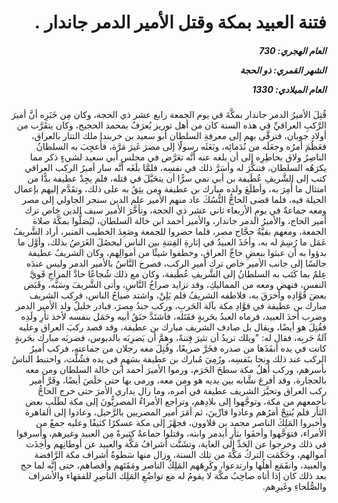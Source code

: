 <h1 dir="rtl">فتنة العبيد بمكة وقتل الأمير الدمر جاندار .</h1>

<h5 dir="rtl">العام الهجري:  730

الشهر القمري: ذو الحجة

العام الميلادي: 1330</h5>

<p dir="rtl">قُتِلَ الأميرُ الدمر جاندار بمكَّةَ في يوم الجمعة رابع عشر ذي الحجة، وكان مِن خَبَرِه أنَّ أميرَ الرَّكبِ العراقيِّ في هذه السنة كان من أهل توريز يُعرَفُ بمحمد الحجيج، وكان يتقَرَّب من أولاد جوبان، فترقَّى بهم إلى معرفةِ السلطان أبو سعيد بن خربندا ملك التتار بالعراق، فعَظُمَ أمرُه وجعَلَه من نُدَمائِه، وبَعَثَه رسولًا إلى مصرَ غَيرَ مَرَّة، فأُعجِبَ به السلطانُ الناصِرُ ولاق بخاطِرِه إلى أن بلغه عنه أنَّه تعَرَّض في مجلس أبي سعيد لشيءٍ ذكر مما يكرَهُه السلطان، فتنكَّرَ له وأسَرَّ ذلك في نفسِه، فلمَّا بلَغَه أنَّه سار أميرُ الركب العراقي كتب إلى الشَّريفِ عُطَيفة بن أبي نمي سرًّا أن يتحَيَّلَ في قتله، فلم يجِدْ عطيفة بدًّا من امتثال ما أُمِرَ به، وأطلَعَ ولده مبارك بن عطيفة ومن يثِقُ به على ذلك، وتقَدَّم إليهم بإعمال الحيلة فيه، فلما قضى الحاجُّ النُّسُكَ عاد منهم الأمير علم الدين سنجر الجاولي إلى مصر ومعه جماعةٌ في يومِ الأربعاء ثاني عشر ذي الحجة، وتأخَّرَ الأمير سيف الدين خاص ترك أمير الحاج، والأميرُ الدمر جاندار، والأمير أحمد ابن خالة السلطان، ليُصَلُّوا بمكَّةَ صلاة الجمعة، ومعهم بقيَّةُ حجَّاج مصر، فلما حضروا للجمعة وصَعِدَ الخطيب المنبر، أراد الشَّريفُ عَمَل ما رُسِمَ له به، وأخَذَ العبيدُ في إثارةِ الفِتنةِ بين الناس ليحصُلَ الغَرَضُ بذلك، وأوَّل ما بدؤوا به أن عبثوا ببعضِ حاجِّ العراق، وخطفوا شيئًا من أموالِهم، وكان الشريفُ عطيفة جالسًا إلى جانب الأمير خاص ترك أميرِ الركب، فصرخ النَّاسُ بالأمير الدمر وليس عندَه عِلمٌ بما كَتَب به السلطانُ إلى الشَّريفِ عُطَيفة، وكان مع ذلك شُجاعًا حادَّ المزاجِ قَويَّ النفس، فنهض ومعه من المماليكِ، وقد تزايد صراخُ النَّاسِ، وأتى الشَّريفَ وسَبَّه، وقَبَض بعضَ قُوَّادِه وأخرَقَ به، فلاطفه الشريفُ فلم يَلِنْ، واشتد صياحُ الناس، فركب الشريف مبارك بن عطيفة في قوَّادِ مكة بآلة الحَربِ، وركب جندُ مِصرَ، فبادر خليلٌ ولد الأمير الدمر وضرب أحدَ العبيد، فرماه العبدُ بحَربةٍ فقَتَله، فاشتَدَّ حنَقُ أبيه وحَمَل بنفسه لأخذ ثأرِ ولَدِه فقُتِلَ هو أيضًا، ويقال بل صادف الشريف مبارك بن عطيفة، وقد قصد ركبَ العراق وعليه آلةُ حَربِه، فقال له: "ويلك تريدُ أن تثيرَ فِتنةً، وهمَّ أن يَضرِبَه بالدبوس، فضربَه مبارك بحَربةٍ كانت في يده أنفَذَها من صدره فخَرَّ صريعًا، وقُتِلَ معه رجلان من جماعته، فركب أميرُ الركب عند ذلك ونجا بنَفسِه، ورُمِيَ مُبارك بن عطيفة بسَهمٍ في يده فشُلَّت، واختبط الناسُ بأسرهم، وركب أهلُ مكة سطحَ الحَرَم، ورموا الأميرَ أحمد ابن خالة السلطان ومن معه بالحجارة، وقد أفرغ نشَّابه بين يديه هو ومن معه، ورمى بها حتى خلَصَ أيضًا، وفَرَّ أمير ركب العراق وتحيَّرَ الشريف عطيفة في أمره، وما زال يداري الأمرَ حتى خرج الحاجُّ بأجمعهم من مكة، وتوجَّهوا إلى بلادِهم، وتراجع الأمراءُ المصريُّونَ إلى مكة لطَلَبِ بعض الثأر فلم يُنتِجْ أمرُهم وعادوا فارِّينَ، ثم أمَرَ أمير المصريين بالرَّحيل، وعادوا إلى القاهرة وأخبروا المَلِكَ الناصر محمد بن قلاوون، فجهَّزَ إلى مكة عسكرًا كثيفًا وعليه جمعٌ من الأمراء، فتوَجَّهوا وأخفَوا بثأرِ أيدمر وابنه، وقتلوا جماعةً كثيرةً مِن العبيد وغيرهم، وأسرفوا في ذلك وخرجوا عن الحَدِّ إلى الغاية، وتشَتَّت أشرافُ مَكَّة والعبيد عن أوطانِهم وأُخِذَت أموالهم، وحَكَمَت التركُ مَكَّةَ من تلك السنة، وزال منها سَطوةُ أشراف مكة الرَّافضة والعبيد، وانقَمَع أهلُها وارتدعوا، وكَرِهَهم المَلِكُ الناصر ومَقَتَهم وأقصاهم، حتى إنَّه لما حج بعد ذلك كان إذا أتاه صاحِبُ مكَّة لا يقومُ له مع تواضُعِ المَلِك الناصِرِ للفقهاء والأشراف والصُّلَحاءِ وغَيرِهم.</p></br>
